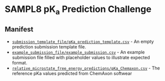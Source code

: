 # SAMPL8 pK<sub>a</sub> Prediction Challenge


## Manifest
- [`submission_template_file/pKa_prediction_template.csv`](submission_template_file/pKa_prediction_template.csv) - An empty prediction submission template file.
- [`example_submission_file/example_submission.csv`](example_submission_file/example_submission.csv) - An example submission file filled with placeholder values to illustrate expected format.
- [`relative_microstate_free_energy_predictions/pKa_Chemaxon.csv`](relative_microstate_free_energy_predictions/pKa_Chemaxon.csv) - The reference pKa values predicted from ChemAxon softwear 
